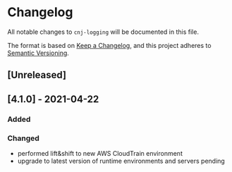 # Changelog
All notable changes to `cnj-logging` will be documented in this file.

The format is based on [Keep a Changelog](https://keepachangelog.com/en/1.0.0/),
and this project adheres to [Semantic Versioning](https://semver.org/spec/v2.0.0.html).

## [Unreleased]

## [4.1.0] - 2021-04-22
### Added
### Changed
- performed lift&shift to new AWS CloudTrain environment
- upgrade to latest version of runtime environments and servers pending
